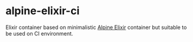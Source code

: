 # alpine-elixir-ci

Elixir container based on minimalistic [Alpine Elixir](https://github.com/Nebo15/alpine-elixir) container but 
suitable to be used on CI environment.
